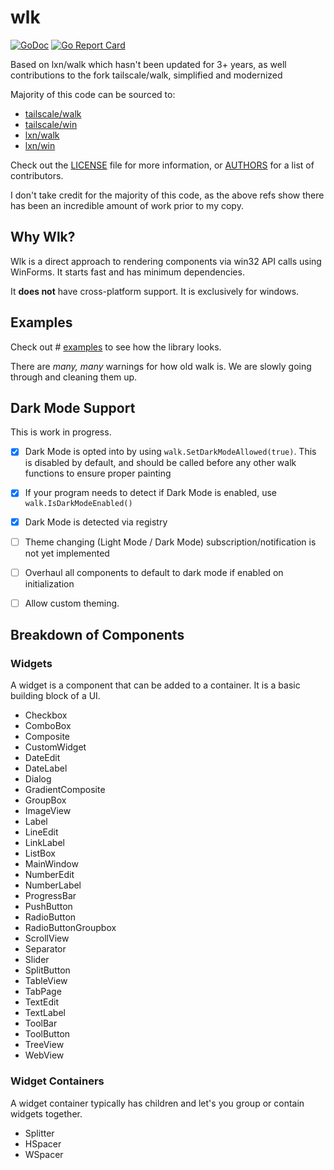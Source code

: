 # wlk


[![GoDoc](https://godoc.org/github.com/xackery/wlk?status.svg)](https://godoc.org/github.com/xackery/wlk) [![Go Report Card](https://goreportcard.com/badge/github.com/xackery/wlk)](https://goreportcard.com/report/github.com/xackery/wlk)


Based on lxn/walk which hasn't been updated for 3+ years, as well contributions to the fork tailscale/walk, simplified and modernized

Majority of this code can be sourced to:
- [tailscale/walk](https://github.com/tailscale/walk)
- [tailscale/win](https://github.com/tailscale/win)
- [lxn/walk](https://github.com/lxn/walk)
- [lxn/win](https://github.com/lxn/win)

Check out the [LICENSE](LICENSE) file for more information, or [AUTHORS](AUTHORS) for a list of contributors.

I don't take credit for the majority of this code, as the above refs show there has been an incredible amount of work prior to my copy.

## Why Wlk?

Wlk is a direct approach to rendering components via win32 API calls using WinForms. It starts fast and has minimum dependencies.

It **does not** have cross-platform support. It is exclusively for windows.

## Examples

Check out # [examples](examples/README.md) to see how the library looks.

There are *many, many* warnings for how old walk is. We are slowly going through and cleaning them up.

## Dark Mode Support

This is work in progress.

- [x] Dark Mode is opted into by using `walk.SetDarkModeAllowed(true)`. This is disabled by default, and should be called before any other walk functions to ensure proper painting
- [x] If your program needs to detect if Dark Mode is enabled, use `walk.IsDarkModeEnabled()`
- [x] Dark Mode is detected via registry
- [ ] Theme changing (Light Mode / Dark Mode) subscription/notification is not yet implemented
- [ ] Overhaul all components to default to dark mode if enabled on initialization
- [ ] Allow custom theming.


## Breakdown of Components

### Widgets

A widget is a component that can be added to a container. It is a basic building block of a UI.

- Checkbox
- ComboBox
- Composite
- CustomWidget
- DateEdit
- DateLabel
- Dialog
- GradientComposite
- GroupBox
- ImageView
- Label
- LineEdit
- LinkLabel
- ListBox
- MainWindow
- NumberEdit
- NumberLabel
- ProgressBar
- PushButton
- RadioButton
- RadioButtonGroupbox
- ScrollView
- Separator
- Slider
- SplitButton
- TableView
- TabPage
- TextEdit
- TextLabel
- ToolBar
- ToolButton
- TreeView
- WebView

### Widget Containers

A widget container typically has children and let's you group or contain widgets together.

- Splitter
- HSpacer
- WSpacer